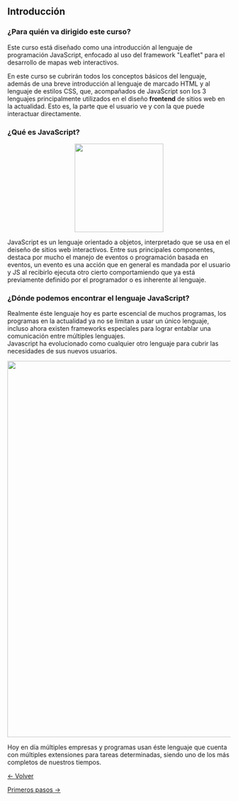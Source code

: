 ## Introducción

### ¿Para quién va dirigido este curso?
Este curso está diseñado como una introducción al lenguaje de programación JavaScript, enfocado al uso del framework "Leaflet" para el desarrollo de mapas web interactivos.  

En este curso se cubrirán todos los conceptos básicos del lenguaje, además de una breve introducción al lenguaje de marcado HTML y al lenguaje de estilos CSS, que, acompañados de JavaScript son los 3 lenguajes principalmente utilizados en el diseño **frontend** de sitios web en la actualidad. Esto es, la parte que el usuario ve y con la que puede interactuar directamente.  

### ¿Qué es JavaScript?

<p align="center"> 
<img src="./img/js-logo.png" width="200px;" height="200px;">
</p>  

JavaScript es un lenguaje orientado a objetos, interpretado que se usa en el deiseño de sitios web interactivos. Entre sus principales componentes, destaca por mucho el manejo de eventos o programación basada en eventos, un evento es una acción que en general es mandada por el usuario y JS al recibirlo ejecuta otro cierto comportamiendo que ya está previamente definido por el programador o es inherente al lenguaje.  

### ¿Dónde podemos encontrar el lenguaje JavaScript?  

Realmente éste lenguaje hoy es parte escencial de muchos programas, los programas en la actualidad ya no se limitan a usar un único lenguaje, incluso ahora existen frameworks especiales para lograr entablar una comunicación entre múltiples lenguajes.   
Javascript ha evolucionado como cualquier otro lenguaje para cubrir las necesidades de sus nuevos usuarios.

<p align="center"> 
<img src="./img/empresas.png" width="850px;">
</p>  

Hoy en día múltiples empresas y programas usan éste lenguaje que cuenta con múltiples extensiones para tareas determinadas, siendo uno de los más completos de nuestros tiempos.  

[<- Volver](README.md)

[Primeros pasos ->](02-Primeros%20pasos.md)

